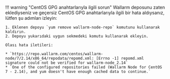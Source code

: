 !!! warning "CentOS GPG anahtarlarıyla ilgili sorun"
    Wallarm deposunu zaten eklediyseniz ve geçersiz CentOS GPG anahtarlarıyla ilgili bir hata aldıysanız, lütfen şu adımları izleyin:

    1. Eklenen depoyu `yum remove wallarm-node-repo` komutunu kullanarak kaldırın.
    2. Depoyu yukarıdaki uygun sekmedeki komutu kullanarak ekleyin.

    Olası hata iletileri:

    * `https://repo.wallarm.com/centos/wallarm-node/7/2.14/x86_64/repodata/repomd.xml: [Errno -1] repomd.xml signature could not be verified for wallarm-node_2.14`
    * `One of the configured repositories failed (Wallarm Node for CentOS 7 - 2.14), and yum doesn't have enough cached data to continue.`